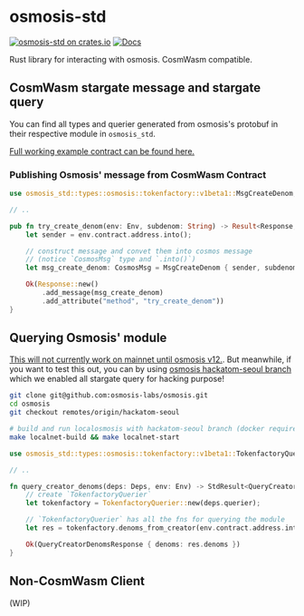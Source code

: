 # osmosis-std

[![osmosis-std on crates.io](https://img.shields.io/crates/v/osmosis-std.svg)](https://crates.io/crates/osmosis-std) [![Docs](https://docs.rs/osmosis-std/badge.svg)](https://docs.rs/osmosis-std)

Rust library for interacting with osmosis. CosmWasm compatible.

## CosmWasm stargate message and stargate query

You can find all types and querier generated from osmosis's protobuf in their respective module in `osmosis_std`.

[Full working example contract can be found here.](/examples/cosmwasm/contracts/osmosis-stargate)

### Publishing Osmosis' message from CosmWasm Contract

```rs
use osmosis_std::types::osmosis::tokenfactory::v1beta1::MsgCreateDenom;

// ..

pub fn try_create_denom(env: Env, subdenom: String) -> Result<Response, ContractError> {
    let sender = env.contract.address.into();

    // construct message and convet them into cosmos message
    // (notice `CosmosMsg` type and `.into()`)
    let msg_create_denom: CosmosMsg = MsgCreateDenom { sender, subdenom }.into();

    Ok(Response::new()
        .add_message(msg_create_denom)
        .add_attribute("method", "try_create_denom"))
}

```

## Querying Osmosis' module

[This will not currently work on mainnet until osmosis v12.](https://github.com/osmosis-labs/osmosis/issues/2433).
But meanwhile, if you want to test this out, you can by using [osmosis hackatom-seoul branch](https://github.com/osmosis-labs/osmosis/tree/hackatom-seoul) which we enabled all stargate query for hacking purpose!

```sh
git clone git@github.com:osmosis-labs/osmosis.git
cd osmosis
git checkout remotes/origin/hackatom-seoul

# build and run localosmosis with hackatom-seoul branch (docker required)
make localnet-build && make localnet-start
```

```rs
use osmosis_std::types::osmosis::tokenfactory::v1beta1::TokenfactoryQuerier;

// ..

fn query_creator_denoms(deps: Deps, env: Env) -> StdResult<QueryCreatorDenomsResponse> {
    // create `TokenfactoryQuerier`
    let tokenfactory = TokenfactoryQuerier::new(deps.querier);

    // `TokenfactoryQuerier` has all the fns for querying the module
    let res = tokenfactory.denoms_from_creator(env.contract.address.into())?;

    Ok(QueryCreatorDenomsResponse { denoms: res.denoms })
}
```

## Non-CosmWasm Client

(WIP)
